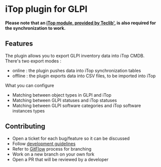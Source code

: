 # iTop plugin for GLPI

**Please note that an [iTop module, provided by Teclib'](https://github.com/TECLIB/teclib-itop-glpi-module), is also required for the synchronization to work.**

## Features

The plugin allows you to export GLPI inventory data into iTop CMDB.
There's two export modes :
- online : the plugin pushes data into iTop synchronization tables
- offline : the plugin exports data into CSV files, to be imported into iTop

What you can configure
- Matching between object types in GLPI and iTop
- Matching between GLPI statuses and iTop statuses
- Matching between GLPI software categories and iTop software instances types

## Contributing

* Open a ticket for each bug/feature so it can be discussed
* Follow [development guidelines](http://glpi-developer-documentation.readthedocs.io/en/latest/plugins.html)
* Refer to [GitFlow](http://git-flow.readthedocs.io/) process for branching
* Work on a new branch on your own fork
* Open a PR that will be reviewed by a developer
